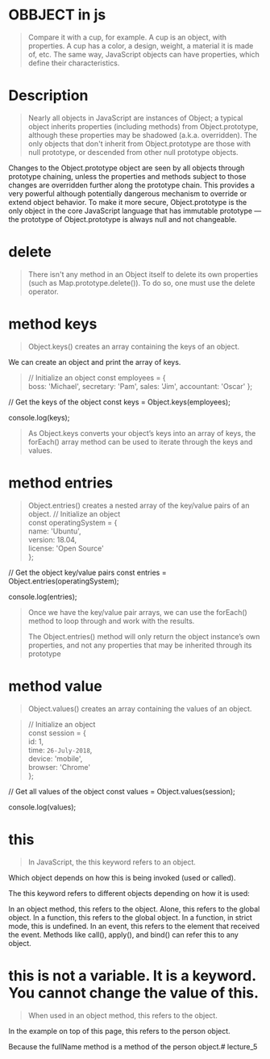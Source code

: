 # OBBJECT in js
>Compare it with a cup, for example. A
cup is an object, with properties. A cup
has a color, a design, weight, a material
it is made of, etc. The same way,
JavaScript objects can have properties,
which define their characteristics.


# Description
>Nearly all objects in JavaScript are instances of Object; a typical object inherits properties (including methods) from Object.prototype, although these properties may be shadowed (a.k.a. overridden). The only objects that don't inherit from Object.prototype are those with null prototype, or descended from other null prototype objects.

Changes to the Object.prototype object are seen by all objects through prototype chaining, unless the properties and methods subject to those changes are overridden further along the prototype chain. This provides a very powerful although potentially dangerous mechanism to override or extend object behavior. To make it more secure, Object.prototype is the only object in the core JavaScript language that has immutable prototype — the prototype of Object.prototype is always null and not changeable.


# delete
>There isn't any method in an Object itself to delete its own properties (such as Map.prototype.delete()). To do so, one must use the delete operator.

# method keys
>Object.keys() creates an array containing the keys of an object.

We can create an object and print the array of keys.
>// Initialize an object
const employees = { <br>
	boss: 'Michael',
	secretary: 'Pam',
	sales: 'Jim',
	accountant: 'Oscar'
};

// Get the keys of the object
const keys = Object.keys(employees);

console.log(keys);
>
>
>As Object.keys converts your object’s keys into an array of keys, the forEach() array method can be used to iterate through the keys and values.

# method entries
>Object.entries() creates a nested array of the key/value pairs of an object.
>// Initialize an object <br>
const operatingSystem = { <br>
    name: 'Ubuntu', <br>
    version: 18.04, <br>
    license: 'Open Source' <br>
};

// Get the object key/value pairs
const entries = Object.entries(operatingSystem);

console.log(entries);
>
>Once we have the key/value pair arrays, we can use the forEach() method to loop through and work with the results.
>
>The Object.entries() method will only return the object instance’s own properties, and not any properties that may be inherited through its prototype


# method value
>Object.values() creates an array containing the values of an object.

>// Initialize an object <Br>
const session = { <br>
    id: 1,  <br>
    time: `26-July-2018`, <br>
    device: 'mobile', <br>
    browser: 'Chrome' <br>
};

// Get all values of the object
const values = Object.values(session);

console.log(values);


# this
>In JavaScript, the this keyword refers to an object.

Which object depends on how this is being invoked (used or called).

The this keyword refers to different objects depending on how it is used:
>
>
In an object method, this refers to the object.
Alone, this refers to the global object.
In a function, this refers to the global object.
In a function, in strict mode, this is undefined.
In an event, this refers to the element that received the event.
Methods like call(), apply(), and bind() can refer this to any object.
# this is not a variable. It is a keyword. You cannot change the value of this.

>When used in an object method, this refers to the object.

In the example on top of this page, this refers to the person object.

Because the fullName method is a method of the person object.# lecture_5
